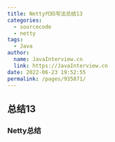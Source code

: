 ```yaml
---
title: Netty代码写法总结13
categories: 
  - sourcecode
  - netty
tags: 
  - Java
author: 
  name: JavaInterview.cn
  link: https://JavaInterview.cn
date: 2022-06-23 19:52:55
permalink: /pages/935871/
---
```



## 总结13

### Netty总结
